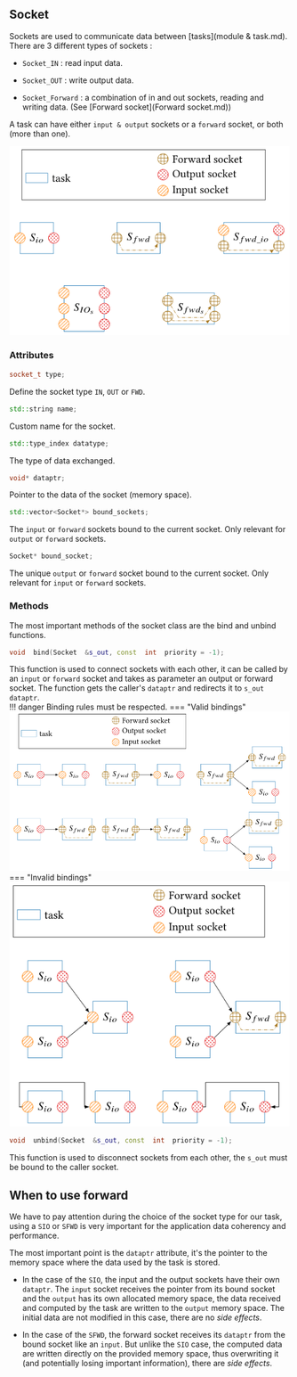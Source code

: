 ## Socket

Sockets are used to communicate data between [tasks](module & task.md). There are 3 different types of sockets :

- `Socket_IN` : read input data.

- `Socket_OUT` : write output data.

- `Socket_Forward` : a combination of in and out sockets, reading and writing data. (See [Forward socket](Forward socket.md))

A task can have either `input & output` sockets or a `forward` socket, or both (more than one).

![Task with sockets!](./assets/task_sockets.svg)

### Attributes

```cpp
socket_t type;
```
Define the socket type `IN`, `OUT` or `FWD`.
```cpp
std::string name;
```
Custom name for the socket.
```cpp
std::type_index datatype;
```
The type of data exchanged.
```cpp
void* dataptr;
```
Pointer to the data of the socket (memory space).
```cpp
std::vector<Socket*> bound_sockets;
```
The `input` or `forward` sockets bound to the current socket. Only relevant for `output` or `forward` sockets.
```cpp
Socket* bound_socket;
```
The unique `output` or `forward` socket bound to the current socket. Only relevant for `input` or `forward` sockets.
### Methods
The most important methods of the socket class are the bind and unbind functions.

```cpp
void  bind(Socket  &s_out, const  int  priority = -1);
```
This function is used to connect sockets with each other, it can be called by an `input` or `forward` socket and takes as parameter an output or forward socket. The function gets the caller's `dataptr` and redirects it to `s_out dataptr`.  
!!! danger
    Binding rules must be respected.
=== "Valid bindings"
    ![Valid bind](./assets/bind_permission.svg)
=== "Invalid bindings"
    ![Invalid bind](./assets/invalid_bind.svg)

```cpp
void  unbind(Socket  &s_out, const  int  priority = -1);
```
This function is used to disconnect sockets from each other, the `s_out` must be bound to the caller socket.

## When to use forward
We have to pay attention during the choice of the socket type for our task, using a `SIO` or `SFWD` is very important for the application data coherency and performance. 

 The most important point is the `dataptr` attribute, it's the pointer to the memory space where the data used by the task is stored. 
 
 - In the case of the `SIO`, the input and the output sockets have their own `dataptr`. The `input` socket receives the pointer from its bound socket and the `output` has its own allocated memory space, the data received and computed by the task are written to the `output` memory space. The initial data are not modified in this case, there are no *side effects*.
 
 - In the case of the `SFWD`, the forward socket receives its `dataptr` from the bound socket like an `input`. But unlike the `SIO` case, the computed data are written directly on the provided memory space, thus overwriting it (and potentially losing important information), there are *side effects*.

